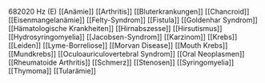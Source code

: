 682020 Hz (E)
[[Anämie]]
[[Arthritis]]
[[Bluterkrankungen]]
[[Chancroid]]
[[Eisenmangelanämie]]
[[Felty-Syndrom]]
[[Fistula]]
[[Goldenhar Syndrom]]
[[Hämatologische Krankheiten]]
[[Hirnabszesse]]
[[Hirsutismus]]
[[Hydrosyringomyelia]]
[[Jacobsen-Syndrom]]
[[Karzinom]]
[[Krebs]]
[[Leiden]]
[[Lyme-Borreliose]]
[[Morvan Disease]]
[[Mouth Krebs]]
[[Mundkrebs]]
[[Oculoauriculovertebral Syndrom]]
[[Oral Neoplasmen]]
[[Rheumatoide Arthritis]]
[[Schmerz]]
[[Stenosen]]
[[Syringomyelia]]
[[Thymoma]]
[[Tularämie]]